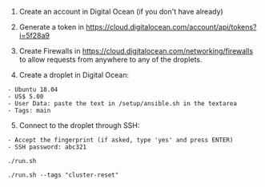 1) Create an account in Digital Ocean (if you don't have already)

2) Generate a token in https://cloud.digitalocean.com/account/api/tokens?i=5f28a9

3) Create Firewalls in https://cloud.digitalocean.com/networking/firewalls to allow requests from anywhere to any of the droplets.

4) Create a droplet in Digital Ocean:

```
- Ubuntu 18.04
- US$ 5.00
- User Data: paste the text in /setup/ansible.sh in the textarea
- Tags: main
```

5) Connect to the droplet through SSH:

```
- Accept the fingerprint (if asked, type 'yes' and press ENTER)
- SSH password: abc321
```



```
./run.sh
```

```
./run.sh --tags "cluster-reset"
```